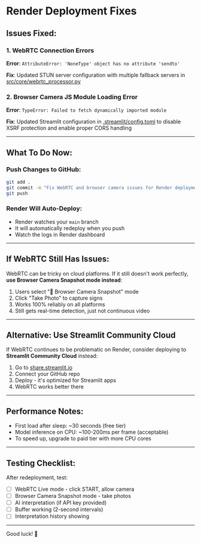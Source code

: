 # Render Deployment Fixes

## Issues Fixed:

### 1. WebRTC Connection Errors
**Error**: `AttributeError: 'NoneType' object has no attribute 'sendto'`

**Fix**: Updated STUN server configuration with multiple fallback servers in [src/core/webrtc_processor.py](src/core/webrtc_processor.py:20-32)

### 2. Browser Camera JS Module Loading Error
**Error**: `TypeError: Failed to fetch dynamically imported module`

**Fix**: Updated Streamlit configuration in [.streamlit/config.toml](.streamlit/config.toml) to disable XSRF protection and enable proper CORS handling

---

## What To Do Now:

### Push Changes to GitHub:
```bash
git add .
git commit -m "Fix WebRTC and browser camera issues for Render deployment"
git push
```

### Render Will Auto-Deploy:
- Render watches your `main` branch
- It will automatically redeploy when you push
- Watch the logs in Render dashboard

---

## If WebRTC Still Has Issues:

WebRTC can be tricky on cloud platforms. If it still doesn't work perfectly, **use Browser Camera Snapshot mode instead**:

1. Users select "📸 Browser Camera Snapshot" mode
2. Click "Take Photo" to capture signs
3. Works 100% reliably on all platforms
4. Still gets real-time detection, just not continuous video

---

## Alternative: Use Streamlit Community Cloud

If WebRTC continues to be problematic on Render, consider deploying to **Streamlit Community Cloud** instead:

1. Go to [share.streamlit.io](https://share.streamlit.io)
2. Connect your GitHub repo
3. Deploy - it's optimized for Streamlit apps
4. WebRTC works better there

---

## Performance Notes:

- First load after sleep: ~30 seconds (free tier)
- Model inference on CPU: ~100-200ms per frame (acceptable)
- To speed up, upgrade to paid tier with more CPU cores

---

## Testing Checklist:

After redeployment, test:
- [ ] WebRTC Live mode - click START, allow camera
- [ ] Browser Camera Snapshot mode - take photos
- [ ] AI interpretation (if API key provided)
- [ ] Buffer working (2-second intervals)
- [ ] Interpretation history showing

---

Good luck! 🚀
